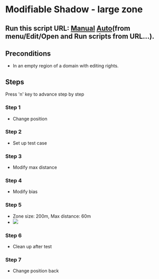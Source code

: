# Modifiable Shadow - large zone
## Run this script URL: [Manual](./test.js?raw=true)   [Auto](./testAuto.js?raw=true)(from menu/Edit/Open and Run scripts from URL...).

## Preconditions
- In an empty region of a domain with editing rights.

## Steps
Press 'n' key to advance step by step

### Step 1
- Change position
### Step 2
- Set up test case
### Step 3
- Modify max distance
### Step 4
- Modify bias
### Step 5
- Zone size: 200m, Max distance: 60m
- ![](./ExpectedImage_00000.png)
### Step 6
- Clean up after test
### Step 7
- Change position back
